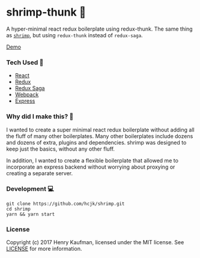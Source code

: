 # shrimp-thunk 🦐
A hyper-minimal react redux boilerplate using redux-thunk. The same thing as [`shrimp`](http://github.com/hcjk/shrimp), but using `redux-thunk` instead of `redux-saga`.

[Demo](https://shrimp-nzhlugodli.now.sh)

### Tech Used 🔧
- [React](http://facebook.github.io/react)
- [Redux](http://redux.js.org)
- [Redux Saga](https://redux-saga.js.org/)
- [Webpack](http://webpack.js.org)
- [Express](http://expressjs.com)

### Why did I make this? 🤷‍
I wanted to create a super minimal react redux boilerplate without adding all the fluff of many other boilerplates. Many other boilerplates include dozens and dozens of extra, plugins and dependencies. shrimp was designed to keep just the basics, without any other fluff.

In addition, I wanted to create a flexible boilerplate that allowed me to incorporate an express backend without worrying about proxying or creating a separate server.

### Development 💻
```shell
git clone https://github.com/hcjk/shrimp.git
cd shrimp
yarn && yarn start
```

### License
Copyright (c) 2017 Henry Kaufman, licensed under the MIT license. See [LICENSE](https://github.com/hcjk/micro-slack-auth/blob/master/LICENSE) for more information.